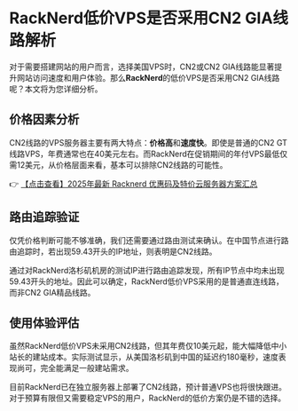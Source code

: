 # RackNerd低价VPS是否采用CN2 GIA线路解析

对于需要搭建网站的用户而言，选择美国VPS时，CN2或CN2 GIA线路能显著提升网站访问速度和用户体验。那么**RackNerd**的低价VPS是否采用CN2 GIA线路呢？本文将为您详细分析。

## 价格因素分析

CN2线路的VPS服务器主要有两大特点：**价格高**和**速度快**。即使是普通的CN2 GT线路VPS，年费通常也在40美元左右。而RackNerd在促销期间的年付VPS最低仅需12美元，从价格层面来看，基本可以排除CN2线路的可能性。

👉 [【点击查看】2025年最新 Racknerd 优惠码及特价云服务器方案汇总](https://bit.ly/Rack_Nerd)

## 路由追踪验证

仅凭价格判断可能不够准确，我们还需要通过路由测试来确认。在中国节点进行路由追踪时，若出现59.43开头的IP地址，则表明是CN2线路。

通过对RackNerd洛杉矶机房的测试IP进行路由追踪发现，所有IP节点中均未出现59.43开头的地址。因此可以确定，RackNerd低价VPS采用的是普通直连线路，而非CN2 GIA精品线路。

## 使用体验评估

虽然RackNerd低价VPS未采用CN2线路，但其年费仅10美元起，能大幅降低中小站长的建站成本。实际测试显示，从美国洛杉矶到中国的延迟约180毫秒，速度表现尚可，完全能满足一般建站需求。

目前RackNerd已在独立服务器上部署了CN2线路，预计普通VPS也将很快跟进。对于预算有限但又需要稳定VPS的用户，RackNerd的低价方案仍是不错的选择。